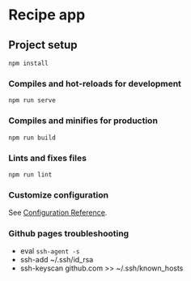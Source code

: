 # Recipe app

## Project setup

```
npm install
```

### Compiles and hot-reloads for development

```
npm run serve
```

### Compiles and minifies for production

```
npm run build
```

### Lints and fixes files

```
npm run lint
```

### Customize configuration

See [Configuration Reference](https://cli.vuejs.org/config/).


### Github pages troubleshooting
* eval `ssh-agent -s`
* ssh-add ~/.ssh/id_rsa
* ssh-keyscan github.com >> ~/.ssh/known_hosts


